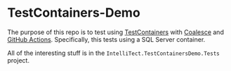# TestContainers-Demo

The purpose of this repo is to test using [TestContainers](https://testcontainers.com/guides/getting-started-with-testcontainers-for-dotnet) with [Coalesce](https://intellitect.github.io/Coalesce/) and [GitHub Actions](https://docs.github.com/en/actions). Specifically, this tests using a SQL Server container.

All of the interesting stuff is in the `IntelliTect.TestContainersDemo.Tests` project.
